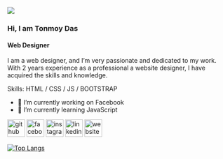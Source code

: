 ![](https://media.licdn.com/dms/image/D5616AQGfQsVfZ6YDYg/profile-displaybackgroundimage-shrink_350_1400/0/1702322159318?e=1707955200&v=beta&t=JRF4YDprMR6jKS2JRAeBiX6ILA6yr8Afxo1NB4kP4FI)

### Hi, I am Tonmoy Das
#### Web Designer
I am a web designer, and I’m very passionate and dedicated to my work. With 2 years experience as a professional a website designer, I have acquired the skills and knowledge.

Skills: HTML / CSS / JS / BOOTSTRAP

- 🔭 I’m currently working on Facebook 
- 🌱 I’m currently learning JavaScript 


[<img src='https://cdn.jsdelivr.net/npm/simple-icons@3.0.1/icons/github.svg' alt='github' height='40'>](https://github.com/TonmoyDs)  [<img src='https://cdn.jsdelivr.net/npm/simple-icons@3.0.1/icons/facebook.svg' alt='facebook' height='40'>](https://www.facebook.com/Tonmoy)  [<img src='https://cdn.jsdelivr.net/npm/simple-icons@3.0.1/icons/instagram.svg' alt='instagram' height='40'>](https://www.instagram.com/ton_moy___/) [<img src='https://cdn.jsdelivr.net/npm/simple-icons@3.0.1/icons/linkedin.svg' alt='linkedin' height='40'>](https://www.linkedin.com/in/TonmoyDas/)
[<img src='https://cdn.jsdelivr.net/npm/simple-icons@3.0.1/icons/icloud.svg' alt='website' height='40'>](https://amrashikbo.xyz/tonmoyportfolio) 

[![Top Langs](https://github-readme-stats.vercel.app/api/top-langs/?username=TonmoyDs)](https://github.com/anuraghazra/github-readme-stats)

